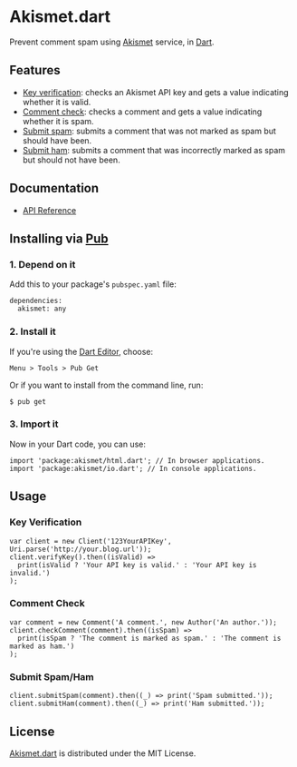 # Akismet.dart
Prevent comment spam using [Akismet](https://akismet.com) service, in [Dart](https://www.dartlang.org).
	
## Features
* [Key verification](https://akismet.com/development/api/#verify-key): checks an Akismet API key and gets a value indicating whether it is valid.
* [Comment check](https://akismet.com/development/api/#comment-check): checks a comment and gets a value indicating whether it is spam.
* [Submit spam](https://akismet.com/development/api/#submit-spam): submits a comment that was not marked as spam but should have been.
* [Submit ham](https://akismet.com/development/api/#submit-ham): submits a comment that was incorrectly marked as spam but should not have been.

## Documentation
* [API Reference](http://api.belin.io/akismet.dart)

## Installing via [Pub](https://pub.dartlang.org)

### 1. Depend on it
Add this to your package's `pubspec.yaml` file:

	dependencies:
	  akismet: any

### 2. Install it
If you're using the [Dart Editor](https://www.dartlang.org/tools/editor), choose:

	Menu > Tools > Pub Get

Or if you want to install from the command line, run:

	$ pub get
	
### 3. Import it
Now in your Dart code, you can use:

	import 'package:akismet/html.dart'; // In browser applications.
	import 'package:akismet/io.dart'; // In console applications.

## Usage

### Key Verification

	var client = new Client('123YourAPIKey', Uri.parse('http://your.blog.url'));
	client.verifyKey().then((isValid) =>
	  print(isValid ? 'Your API key is valid.' : 'Your API key is invalid.')
	);
	
### Comment Check

	var comment = new Comment('A comment.', new Author('An author.'));
	client.checkComment(comment).then((isSpam) =>
	  print(isSpam ? 'The comment is marked as spam.' : 'The comment is marked as ham.')
	);
	
### Submit Spam/Ham

	client.submitSpam(comment).then((_) => print('Spam submitted.'));
	client.submitHam(comment).then((_) => print('Ham submitted.'));

## License
[Akismet.dart](https://pub.dartlang.org/packages/akismet) is distributed under the MIT License.
